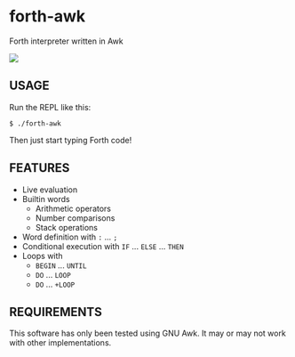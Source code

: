 # forth-awk

Forth interpreter written in Awk

![](https://i.imgur.com/V7i0R62.gif)

## USAGE

Run the REPL like this:

```console
$ ./forth-awk
```

Then just start typing Forth code!

## FEATURES

- Live evaluation
- Builtin words
  - Arithmetic operators
  - Number comparisons
  - Stack operations
- Word definition with `:` ... `;`
- Conditional execution with `IF` ... `ELSE` ... `THEN`
- Loops with
  - `BEGIN` ... `UNTIL`
  - `DO` ... `LOOP`
  - `DO` ... `+LOOP`

## REQUIREMENTS

This software has only been tested using GNU Awk.
It may or may not work with other implementations.
